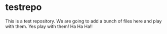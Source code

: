 # testrepo
This is a test repository. We are going to add a bunch of files here and play with them.
Yes play with them! Ha Ha Ha!!
